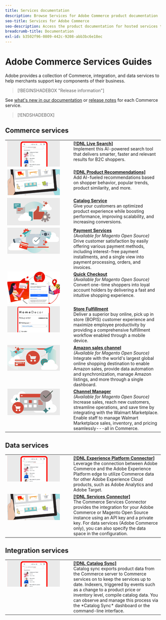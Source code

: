 ```yaml
---
title: Services documentation
description: Browse Services for Adobe Commerce product documentation
seo-title: Services for Adobe Commerce
seo-description: Access the product documentation for hosted services that help Adobe Commerce and Magento Open Source merchants support key components of their business.
breadcrumb-title: Documentation
exl-id: b3502f96-0809-442c-9208-abb3bc6e18ec
---
```

# Adobe Commerce Services Guides

Adobe provides a collection of Commerce, integration, and data services to help merchants support key components of their business.

>[!BEGINSHADEBOX "Release information"]

See [what's new in our documentation](whats-new.md) or [release notes](release-notes-all.md) for each Commerce service.
>[!ENDSHADEBOX]

## Commerce services

<table>
<tr>
  <td valign="top" width="200">
      <img alt="[!DNL Live Search]" src="assets/live-search.png" width="170px"/></td>
   <td valign="top"><a href="https://experienceleague.adobe.com/docs/commerce-merchant-services/live-search/overview.html"><strong>[!DNL Live Search]</strong></a>  
    <div>Implement this AI-powered search tool that delivers smarter, faster and relevant results for B2C shoppers.</div>
  </td>
   </tr>
<tr>
   <td valign="top" width="200">
       <img alt="[!UICONTROL Product Recommendations]" src="assets/product-recs.png" width="170px"/></td>
   <td valign="top">
   <a href="https://experienceleague.adobe.com/docs/commerce-merchant-services/product-recommendations/overview.html"><strong>[!DNL Product Recommendations]</strong></a>
    <div>Add AI-fueled recommendations based on shopper behavior, popular trends, product similarity, and more.</div>
  </td>
   </tr>
<tr>
    <td valign="top" width="200px">
       <img alt="Catalog Service" src="assets/catalog-service.png" width="170px"></td>
   <td valign="top"><a href="https://experienceleague.adobe.com/docs/commerce-merchant-services/catalog-service/guide-overview.html"> <strong>Catalog Service</strong></a> <br>
    <div>Give your customers an optimized product experience while boosting performance, improving scalability, and increasing conversions.</div>
  </td>
   </tr>
<tr>
  <td valign="top" width="200px">
    <img alt="Payment Services" src="assets/payment-services.png" width="170px"/></td>
   <td valign="top"><a href="https://experienceleague.adobe.com/docs/commerce-merchant-services/payment-services/guide-overview.html"><strong>Payment Services</strong></a>  <br><em>(Available for Magento Open Source)</em>
    <div>Drive customer satisfaction by easily offering various payment methods, including interest-free payment installments, and a single view into payment processing, orders, and invoices.</div>
  </td>
    </tr>
<tr>
  <td valign="top" width="200px">
    <img alt="Quick Checkout" src="assets/quick-checkout.png" width="170px"/></td>
   <td valign="top"><a href="https://experienceleague.adobe.com/docs/commerce-merchant-services/quick-checkout/overview.html"><strong>Quick Checkout</strong></a>  <br><em>(Available for Magento Open Source)</em>
    <div>Convert one-time shoppers into loyal account holders by delivering a fast and intuitive shopping experience.</div>
  </td>
    </tr>
<tr>
    <td valign="top" width="200px">
       <img alt="Store Fulfillment" src="assets/store-fulfillment-landing-graphic.png" width="170px"/></td>
   <td valign="top"><a href="https://experienceleague.adobe.com/docs/commerce-merchant-services/store-fulfillment/guide-overview.html"> <strong>Store Fulfillment</strong></a></br>
    <div>Deliver a superior buy online, pick up in store (BOPIS) customer experience and maximize employee productivity by providing a comprehensive fulfillment workflow enabled through a mobile device.</div>
  </td>
   </tr>
<tr>
    <td valign="top" width="200px">
       <img alt="Amazon Sales Channel" src="assets/amazon-channel.png" width="170px"></td>
   <td valign="top"><a href="https://experienceleague.adobe.com/docs/commerce-channels/amazon/guide-overview.html"> <strong>Amazon sales channel</strong></a> <br><em>(Available for Magento Open Source)</em>
    <div>Integrate with the world's largest global online shopping destination to enable Amazon sales, provide data automation and synchronization, manage Amazon listings, and more through a single dashboard.</div>
  </td>
   </tr>
<tr>
    <td valign="top">
       <img alt="[!DNL Channel Manager]" src="assets/channel-manager.png" width="170px"></td>
   <td valign="top"><a href="https://experienceleague.adobe.com/docs/commerce-channels/channel-manager/guide-overview.html"> <strong>Channel Manager</strong></a> <br><em>(Available for Magento Open Source)</em>
    <div>Increase sales, reach new customers, streamline operations, and save time by integrating with the Walmart Marketplace. Enable staff to manage Walmart Marketplace sales, inventory, and pricing seamlessly---all in Commerce.</div>
  </td>
   </tr>
</table>

## Data services

<table>
<tr>
  <td valign="top" width="200">
      <img alt="[!DNL Experience Platform Connector]" src="assets/live-search.png" width="170px"/></td>
   <td valign="top"><a href="https://experienceleague.adobe.com/docs/commerce-merchant-services/experience-platform-connector/overview.html"><strong>[!DNL Experience Platform Connector]</strong></a>  
    <div>Leverage the connection between Adobe Commerce and the Adobe Experience Platform edge to utilize Commerce data for other Adobe Experience Cloud products, such as Adobe Analytics and Adobe Target.</div>
  </td>
   </tr>
<tr>
   <td valign="top" width="200">
       <img alt="[!UICONTROL Services Connector]" src="assets/product-recs.png" width="170px"/></td>
   <td valign="top">
   <a href="https://experienceleague.adobe.com/docs/commerce-merchant-services/user-guides/integration-services/saas.html"><strong>[!DNL Services Connector]</strong></a>
    <div>The Commerce Services Connector provides the integration for your Adobe Commerce or Magento Open Source instance using an API key and a private key. For data services (Adobe Commerce only), you can also specify the data space in the configuration.</div>
  </td>
   </tr>
</table>

## Integration services

<table>
<tr>
   <td valign="top" width="200">
      <img alt="[!DNL Catalog Sync]" src="assets/live-search.png" width="170px"/></td>
   <td valign="top"><a href="https://experienceleague.adobe.com/docs/commerce-merchant-services/user-guides/data-services/catalog-sync.html"><strong>[!DNL Catalog Sync]</strong></a>  
    <div>Catalog sync exports product data from the Commerce server to Commerce services on to keep the services up to date. Indexers, triggered by events such as a change to a product price or inventory level, compile catalog data. You can observe and manage this process via the *Catalog Sync* dashboard or the command-line interface.</div>
  </td>
</tr>
</table>

